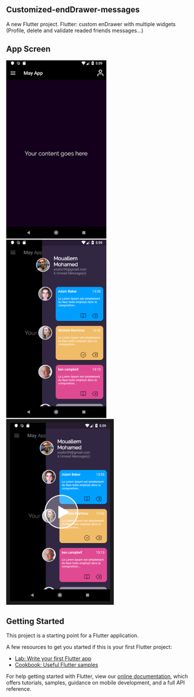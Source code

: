 ## Customized-endDrawer-messages


A new Flutter project.
Flutter: custom enDrawer with multiple widgets (Profile, delete and validate readed friends messages...)

## App Screen

<img src="screens/01.png" height="480px" > 	 <img height="480px" src="screens/02.png"><a href="http://www.youtube.com/watch?feature=player_embedded&v=FLW1XyUsXZg" target="_blank">  <img src="screens/movie.png" alt="Animation app" height="480px" border="10" /></a>

## Getting Started

This project is a starting point for a Flutter application.

A few resources to get you started if this is your first Flutter project:

- [Lab: Write your first Flutter app](https://flutter.dev/docs/get-started/codelab)
- [Cookbook: Useful Flutter samples](https://flutter.dev/docs/cookbook)

For help getting started with Flutter, view our
[online documentation](https://flutter.dev/docs), which offers tutorials,
samples, guidance on mobile development, and a full API reference.

